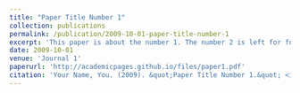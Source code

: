 ```yaml
---
title: "Paper Title Number 1"
collection: publications
permalink: /publication/2009-10-01-paper-title-number-1
excerpt: 'This paper is about the number 1. The number 2 is left for future work.'
date: 2009-10-01
venue: 'Journal 1'
paperurl: 'http://academicpages.github.io/files/paper1.pdf'
citation: 'Your Name, You. (2009). &quot;Paper Title Number 1.&quot; <i>Journal 1</i>. 1(1).'
---
```

<!-- ![](https://GuoPingPan.github.io/images/3953273590_704e3899d5_m.jpg)

The contents above will be part of a list of publications, if the user clicks the link for the publication than the contents of section will be rendered as a full page, allowing you to provide more information about the paper for the reader. When publications are displayed as a single page, the contents of the above "citation" field will automatically be included below this section in a smaller font. -->


<!-- <div style="float: left; margin-right: 10px;">
  <img src="https://GuoPingPan.github.io/images/3953273590_704e3899d5_m.jpg" alt="Image" width="200">
</div>

Your text goes here. Lorem ipsum dolor sit amet, consectetur adipiscing elit. Donec vitae justo eget est sagittis vestibulum non quis justo. Nunc vel ex vitae mi faucibus consequat. Sed nec enim nec augue sollicitudin dapibus. Pellentesque habitant morbi tristique senectus et netus et malesuada fames ac turpis egestas. Duis nec elit eget nulla aliquam congue eget nec nisi.

This is your citation or additional information about the publication. It will be displayed below the image and text in a smaller font. -->
